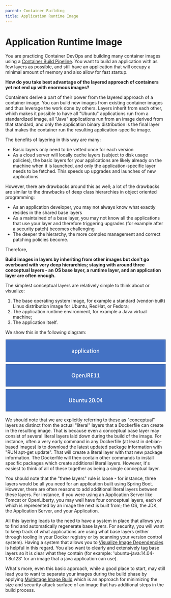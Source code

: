```yaml
---
parent: Container Building
title: Application Runtime Image
---
```

# Application Runtime Image

You are practicing Container DevOps and building many container images using a [Container Build Pipeline](docker-build-pipeline.md).  You want to build an application with as few layers as possible, and still have an application that will occupy a minimal amount of memory and also allow for fast startup.

**How do you take best advantage of the layered approach of containers yet not end up with enormous images?**

Containers derive a part of their power from the layered approach of a container image. You can build new images from existing container images and thus leverage the work done by others. Layers inherit from each other, which makes it possible to have all "Ubuntu" applications run from a standardized image, all "Java" applications run from an image derived from that standard, and only the application binary distribution is the final layer that makes the container run the resulting application-specific image.

The benefits of layering in this way are many:

* Basic layers only need to be vetted once for each version
* As a cloud server will locally cache layers (subject to disk usage policies), the basic layers for your applications are likely already on the machine when it is launched, and only the application-specific layer needs to be fetched. This speeds up upgrades and launches of new applications.

However, there are drawbacks around this as well; a lot of the drawbacks are similar to the drawbacks of deep class hierarchies in object oriented programming:

* As an application developer, you may not always know what exactly resides in the shared base layers
* As a maintained of a base layer, you may not know all the applications that use your layer and therefore triggering upgrades (for example after a security patch) becomes challenging
* The deeper the hierarchy, the more complex management and correct patching policies become.

Therefore,

**Build images in layers by inheriting from other images but don't go overboard with very deep hierarchies; staying with around three conceptual layers - an OS base layer, a runtime layer, and an application layer are often enough.**

The simplest conceptual layers are relatively simple to think about or visualize:

1. The base operating system image, for example a standard (vendor-built) Linux distribution image for Ubuntu, RedHat, or Fedora; 
2. The application runtime environment, for example a Java virtual machine;
3. The application itself.

We show this in the following diagram:

![Image Layers](../assets/ConceptualLayers.png)

We should note that we are explicitly referring to these as "conceptual" layers as distinct from the actual "literal" layers that a Dockerfile can create in the resulting image.  That is because even a conceptual base layer may consist of several literal layers laid down during the build of the image. For instance, often a very early command in any Dockerfile (at least in debian-based images) is to download the latest updated package information with "RUN apt-get update".  That will create a literal layer with that new package information.  The Dockerfile will then contain other commands to install specific packages which create additional literal layers.  However, it's easiest to think of all of these together as being a single conceptual layer. 

You should note that the "three layers" rule is loose - for instance, three layers would be all you need for an application built using Spring Boot. However, there are often reasons to add additional literal layers between these layers.  For instance, if you were using an Application Server like Tomcat or OpenLiberty, you may well have four conceptual layers, each of which is represented by an image the next is built from; the OS, the JDK, the Application Server, and your Application.  

All this layering leads to the need to have a system in place that allows you to find and automatically regenerate base layers. For security, you will want to keep track of what applications are using what base layers (either through tooling in your Docker registry or by scanning your version control system). Having a system that allows you to [Visualize Image Dependencies](Visualize-Image-Dependencies.md) is helpful in this regard. You also want to clearly and extensively tag base layers so it is clear what they contain (for example: 'ubuntu-java:14.04-1.8u123' for an image that a java application can use). 

What's more, even this basic approach, while a good place to start, may still lead you to want to separate your images during the build phase by applying [Multistage Image Build](multistage-image-build.md) which is an approach for minimizing the size and security attack surface of an image that has additional steps in the build process.  
